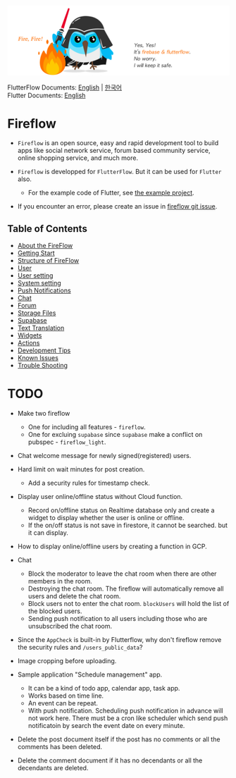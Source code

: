 
![Image Link](https://github.com/withcenter/fireflow/blob/main/res/fireflow-logo.jpg?raw=true "This is image title")

FlutterFlow Documents: [English](https://github.com/withcenter/fireflow/blob/main/README.md) | [한국어](https://github.com/withcenter/fireflow/blob/main/etc/readme/flutterflow/ko/README.md)\
Flutter Documents: [English](https://github.com/withcenter/fireflow/blob/main/etc/readme/flutter/en/README.md)

# Fireflow

* `Fireflow` is an open source, easy and rapid development tool to build apps like social network service, forum based community service, online shopping service, and much more.

* `Fireflow` is developped for `FlutterFlow`. But it can be used for `Flutter` also.
  * For the example code of Flutter, see [the example project](https://github.com/withcenter/fireflow/tree/main/example).

* If you encounter an error, please create an issue in [fireflow git issue](https://github.com/withcenter/fireflow/issues).




## Table of Contents

- [About the FireFlow](https://github.com/withcenter/fireflow/blob/main/etc/readme/flutterflow/en/about.md)
- [Getting Start](https://github.com/withcenter/fireflow/blob/main/etc/readme/flutterflow/en/getting_start.md)
- [Structure of FireFlow](https://github.com/withcenter/fireflow/blob/main/etc/readme/flutterflow/en/structure.md)
- [User](https://github.com/withcenter/fireflow/blob/main/etc/readme/flutterflow/en/user.md)
- [User setting](https://github.com/withcenter/fireflow/blob/main/etc/readme/flutterflow/en/user_setting.md)
- [System setting](https://github.com/withcenter/fireflow/blob/main/etc/readme/flutterflow/en/system_setting.md)
- [Push Notifications](https://github.com/withcenter/fireflow/blob/main/etc/readme/flutterflow/en/push.md)
- [Chat](https://github.com/withcenter/fireflow/blob/main/etc/readme/flutterflow/en/chat.md)
- [Forum](https://github.com/withcenter/fireflow/blob/main/etc/readme/flutterflow/en/forum.md)
- [Storage Files](https://github.com/withcenter/fireflow/blob/main/etc/readme/flutterflow/en/file.md)
- [Supabase](https://github.com/withcenter/fireflow/blob/main/etc/readme/flutterflow/en/supabase.md)
- [Text Translation](https://github.com/withcenter/fireflow/blob/main/etc/readme/flutterflow/en/translation.md)
- [Widgets](https://github.com/withcenter/fireflow/blob/main/etc/readme/flutterflow/en/widget.md)
- [Actions](https://github.com/withcenter/fireflow/blob/main/etc/readme/flutterflow/en/.md)
- [Development Tips](https://github.com/withcenter/fireflow/blob/main/etc/readme/flutterflow/en/tip.md)
- [Known Issues](https://github.com/withcenter/fireflow/blob/main/etc/readme/flutterflow/en/known-issue.md)
- [Trouble Shooting](https://github.com/withcenter/fireflow/blob/main/etc/readme/flutterflow/en/trouble-shooting.md)


# TODO

- Make two fireflow
  - One for including all features - `fireflow`.
  - One for excluing `supabase` since `supabase` make a conflict on pubspec - `fireflow_light`.

- Chat welcome message for newly signed(registered) users.

- Hard limit on wait minutes for post creation.
  - Add a security rules for timestamp check.

- Display user online/offline status without Cloud function.
  - Record on/offline status on Realtime database only and create a widget to display whether the user is online or offline.
  - If the on/off status is not save in firestore, it cannot be searched. but it can display.

- How to display online/offline users by creating a function in GCP.

- Chat
  - Block the moderator to leave the chat room when there are other members in the room.
  - Destroying the chat room. The fireflow will automatically remove all users and delete the chat room.
  - Block users not to enter the chat room. `blockUsers` will hold the list of the blocked users.
  - Sending push notification to all users including those who are unsubscribed the chat room.

- Since the `AppCheck` is built-in by Flutterflow, why don't fireflow remove the security rules and `/users_public_data`?

- Image cropping before uploading.

- Sample application "Schedule management" app.
  - It can be a kind of todo app, calendar app, task app.
  - Works based on time line.
  - An event can be repeat.
  - With push notification. Scheduling push notification in advance will not work here. There must be a cron like scheduler which send push notificatoin by search the event date on every minute.

- Delete the post document itself if the post has no comments or all the comments has been deleted.
- Delete the comment document if it has no decendants or all the decendants are deleted.
